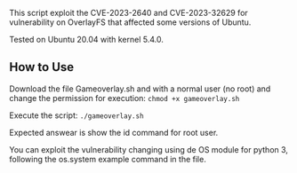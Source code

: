 This script exploit the  CVE-2023-2640 and CVE-2023-32629 for vulnerability on OverlayFS that affected some versions of Ubuntu.

Tested on Ubuntu 20.04 with kernel 5.4.0.

## How to Use

Download the file Gameoverlay.sh and with a normal user (no root) and change the permission for execution:
`chmod +x gameoverlay.sh`

Execute the script:
`./gameoverlay.sh`

Expected answear is show the id command for root user.

You can exploit the vulnerability changing using de OS module for python 3, following the os.system example command in the file.
